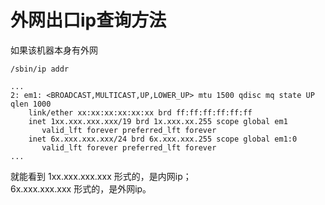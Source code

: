 # 外网出口ip查询方法
如果该机器本身有外网
```shell
/sbin/ip addr

...
2: em1: <BROADCAST,MULTICAST,UP,LOWER_UP> mtu 1500 qdisc mq state UP qlen 1000
    link/ether xx:xx:xx:xx:xx:xx brd ff:ff:ff:ff:ff:ff
    inet 1xx.xxx.xxx.xxx/19 brd 1x.xxx.xx.255 scope global em1
       valid_lft forever preferred_lft forever
    inet 6x.xxx.xxx.xxx/24 brd 6x.xxx.xxx.255 scope global em1:0
       valid_lft forever preferred_lft forever
...

```
就能看到 1xx.xxx.xxx.xxx 形式的，是内网ip；  
6x.xxx.xxx.xxx 形式的，是外网ip。
